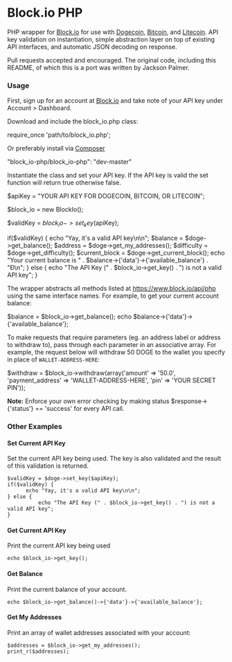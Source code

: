 Block.io PHP
===========

PHP wrapper for [Block.io](https://www.block.io/) for use with [Dogecoin](http://dogecoin.com/), [Bitcoin](http://bitcoin.org/), and [Litecoin](http://litecoin.org). API key validation on instantiation, simple abstraction layer on top of existing API interfaces, and automatic JSON decoding on response.

Pull requests accepted and encouraged. The original code, including this README, of which this is a port was written by Jackson Palmer.

### Usage

First, sign up for an account at [Block.io](https://www.block.io/) and take note of your API key under Account > Dashboard.

Download and include the block_io.php class:


   require_once 'path/to/block_io.php';


Or preferably install via [Composer](https://getcomposer.org/)


   "block_io-php/block_io-php": "dev-master"


Instantiate the class and set your API key. If the API key is valid the set function will return true otherwise false.


   $apiKey = "YOUR API KEY FOR DOGECOIN, BITCOIN, OR LITECOIN";

   $block_io = new BlockIo();

   $validKey = $block_io->set_key($apiKey);

   if($validKey) {
	      echo "Yay, it's a valid API key\n\n";
	      $balance = $doge->get_balance();
	      $address = $doge->get_my_addresses();
	      $difficulty = $doge->get_difficulty();
	      $current_block = $doge->get_current_block();
	      echo "Your current balance is " . $balance->{'data'}->{'available_balance'} . "Ɖ\n";
   } else {
     	      echo "The API Key (" . $block_io->get_key() . ") is not a valid API key";
   }


The wrapper abstracts all methods listed at https://www.block.io/api/php using the same interface names. For example, to get your current account balance:

   $balance =  $block_io->get_balance();
   echo $balance->{'data'}->{'available_balance'};


To make requests that require parameters (eg. an address label or address to withdraw to), pass through each parameter in an associative array. For example, the request below will withdraw 50 DOGE to the wallet you specify in place of `WALLET-ADDRESS-HERE`:


   $withdraw = $block_io->withdraw(array('amount' => '50.0', 'payment_address' => 'WALLET-ADDRESS-HERE', 'pin' => 'YOUR SECRET PIN'));


**Note:** Enforce your own error checking by making status $response->{'status'} == 'success' for every API call.

### Other Examples

#### Set Current API Key

Set the current API key being used. The key is also validated and the result of this validation is returned.


    $validKey = $doge->set_key($apiKey);
    if($validKey) {
	      echo "Yay, it's a valid API key\n\n";
    } else {
              echo "The API Key (" . $block_io->get_key() . ") is not a valid API key";
    }


#### Get Current API Key

Print the current API key being used


    echo $block_io->get_key();


#### Get Balance

Print the current balance of your account.


    echo $block_io->get_balance()->{'data'}->{'available_balance'};


#### Get My Addresses

Print an array of wallet addresses associated with your account:


    $addresses = $block_io->get_my_addresses();
    print_r($addresses);


